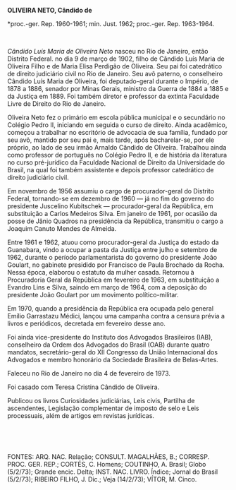 **OLIVEIRA NETO, Cândido de**

\*proc.-ger. Rep. 1960-1961; min. Just. 1962; proc.-ger. Rep. 1963-1964.

 

*Cândido Luís Maria de Oliveira Neto* nasceu no Rio de Janeiro, então
Distrito Federal. no dia 9 de março de 1902, filho de Cândido Luís Maria
de Oliveira Filho e de Maria Elisa Perdigão de Oliveira. Seu pai foi
catedrático de direito judiciário civil no Rio de Janeiro. Seu avô
paterno, o conselheiro Cândido Luís Maria de Oliveira, foi
deputado-geral durante o Império, de 1878 a 1886, senador por Minas
Gerais, ministro da Guerra de 1884 a 1885 e da Justiça em 1889. Foi
também diretor e professor da extinta Faculdade Livre de Direito do Rio
de Janeiro.

Oliveira Neto fez o primário em escola pública municipal e o secundário
no Colégio Pedro II, iniciando em seguida o curso de direito. Ainda
acadêmico, começou a trabalhar no escritório de advocacia de sua
família, fundado por seu avô, mantido por seu pai e, mais tarde, após
bacharelar-se, por ele próprio, ao lado de seu irmão Arnaldo Cândido de
Oliveira. Trabalhou ainda como professor de português no Colégio Pedro
II, e de história da literatura no curso pré-jurídico da Faculdade
Nacional de Direito da Universidade do Brasil, na qual foi também
assistente e depois professor catedrático de direito judiciário civil.

Em novembro de 1956 assumiu o cargo de procurador-geral do Distrito
Federal, tornando-se em dezembro de 1960 — já no fim do governo do
presidente Juscelino Kubitschek — procurador-geral da República, em
substituição a Carlos Medeiros Silva. Em janeiro de 1961, por ocasião da
posse de Jânio Quadros na presidência da República, transmitiu o cargo a
Joaquim Canuto Mendes de Almeida.

Entre 1961 e 1962, atuou como procurador-geral da Justiça do estado da
Guanabara, vindo a ocupar a pasta da Justiça entre julho e setembro de
1962, durante o período parlamentarista do governo do presidente João
Goulart, no gabinete presidido por Francisco de Paula Brochado da Rocha.
Nessa época, elaborou o estatuto da mulher casada. Retornou à
Procuradoria Geral da República em fevereiro de 1963, em substituição a
Evandro Lins e Silva, saindo em março de 1964, com a deposição do
presidente João Goulart por um movimento político-militar.

Em 1970, quando a presidência da República era ocupada pelo general
Emílio Garrastazu Médici, lançou uma campanha contra a censura prévia a
livros e periódicos, decretada em fevereiro desse ano.

Foi ainda vice-presidente do Instituto dos Advogados Brasileiros (IAB),
conselheiro da Ordem dos Advogados do Brasil (OAB) durante quatro
mandatos, secretário-geral do XII Congresso da União Internacional dos
Advogados e membro honorário da Sociedade Brasileira de Belas-Artes.

Faleceu no Rio de Janeiro no dia 4 de fevereiro de 1973.

Foi casado com Teresa Cristina Cândido de Oliveira.

Publicou os livros Curiosidades judiciárias, Leis civis, Partilha de
ascendentes, Legislação complementar de imposto de selo e Leis
processuais, além de artigos em revistas jurídicas.

 

 

FONTES: ARQ. NAC. Relação; CONSULT. MAGALHÃES, B.; CORRESP. PROC. GER.
REP.; CORTÉS, C. Homens; COUTINHO, A. Brasil; Globo (5/2/73); Grande
encic. Delta; INST. NAC. LIVRO. Índice; Jornal do Brasil (5/2/73);
RIBEIRO FILHO, J. Dic.; Veja (14/2/73); VÍTOR, M. Cinco.

 
